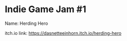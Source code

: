 # Indie Game Jam #1
Name: Herding Hero

itch.io link: https://dasnetteeinhorn.itch.io/herding-hero
 
